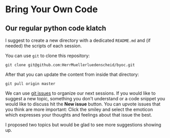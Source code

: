 Bring Your Own Code
===================

Our regular python code klatch
------------------------------

I suggest to create a new directory with a dedicated `README.md` and (if needed) the scripts of each session.

You can use `git` to clone this repository:

    git clone git@github.com:HerrMuellerluedenscheid/byoc.git

After that you can update the content from inside that directory:

    git pull origin master

We can use [git issues](https://github.com/HerrMuellerluedenscheid/byoc/issues) to organize our next sessions. If you would like to suggest a new topic, something you don't understand or a code snippet you would like to discuss hit the __New issue__ button. You can upvote issues that you think are more important: Click the smiley and select the emoticon which expresses your thoughts and feelings about that issue the best.

I proposed two topics but would be glad to see more suggestions showing up.